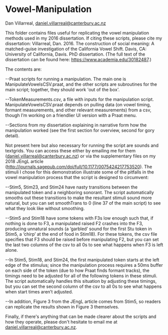 # Vowel-Manipulation
Dan Villarreal, daniel.villarreal@canterbury.ac.nz


This folder contains files useful for replicating the vowel manipulation methods used in my 2016 dissertation. If citing these scripts, please cite my dissertation: Villarreal, Dan. 2016. The construction of social meaning: A matched-guise investigation of the California Vowel Shift. Davis, CA: University of California, Davis. PhD dissertation. (The full text of the dissertation can be found here: https://www.academia.edu/30182487.)


The contents are:

--Praat scripts for running a manipulation. The main one is ManipulateVowelsCSV.praat, and the other scripts are subroutines for the main script; together, they should work 'out of the  box'.

--TokenMeasurements.csv, a file with inputs for the manipulation script. ManipulateVowelsCSV.praat depends on pulling data (on vowel timing, formant measurements, and other relevant measurements) from a csv, though I’m working on a friendlier UI version with a Praat menu.

--Sections from my dissertation explaining in narrative form how the manipulation worked (see the first section for overview, second for gory detail).


Not present here but also necessary for running the script are sounds and textgrids. You can access these either by emailing me for them (daniel.villarreal@canterbury.ac.nz) or via the supplementary files on my 2018 JEngL article (http://journals.sagepub.com/doi/full/10.1177/0075424217753520). The stimuli I chose for this demonstration illustrate some of the pitfalls in the vowel manipulation process that the script is designed to circumvent:

--Stim5, Stim23, and Stim24 have nasty transitions between the manipulated token and a neighboring sonorant. The script automatically smooths out these transitions to make the resultant stimuli sound more natural, but you can set smoothTrans to 0 (line 37 of the main script) to see what they look like without smoothing.

--Stim5 and Stim18 have some tokens with F3s low enough such that, if nothing is done to F3, a manipulated raised F2 crashes into the F3, producing unnatural sounds (a ‘garbled’ sound for the first Stu token in Stim5, a ‘chirp’ at the end of food in Stim18). For these tokens, the csv file specifies that F3 should be raised before manipulating F2, but you can set the last two columns of the csv to all 0s to see what happens when F3 is left alone.

--In Stim5, Stim18, and Stim24, the first manipulated token starts at the left edge of the stimulus; since the manipulation process requires a 50ms buffer on each side of the token (due to how Praat finds formant tracks), the timings need to be adjusted for all of the following tokens in these stimuli. The script automatically handles this situation by adjusting these timings, but you can set the second column of the csv to all 0s to see what happens when start times aren’t adjusted.

--In addition, Figure 3 from the JEngL article comes from Stim5, so readers can replicate the results shown in Figure 3 themselves.


Finally, if there's anything that can be made clearer about the scripts and how they operate, please don't hesitate to email me at daniel.villarreal@canterbury.ac.nz.
